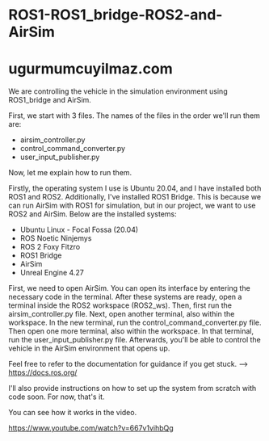 # ROS1-ROS1_bridge-ROS2-and-AirSim
# ugurmumcuyilmaz.com

We are controlling the vehicle in the simulation environment using ROS1_bridge and AirSim.

First, we start with 3 files. The names of the files in the order we'll run them are:

- airsim_controller.py
- control_command_converter.py
- user_input_publisher.py

Now, let me explain how to run them.

Firstly, the operating system I use is Ubuntu 20.04, and I have installed both ROS1 and ROS2. Additionally, I've installed ROS1 Bridge. This is because we can run AirSim with ROS1 for simulation, but in our project, we want to use ROS2 and AirSim. Below are the installed systems:

- Ubuntu Linux - Focal Fossa (20.04)
- ROS Noetic Ninjemys
- ROS 2 Foxy Fitzro
- ROS1 Bridge
- AirSim
- Unreal Engine 4.27

First, we need to open AirSim. You can open its interface by entering the necessary code in the terminal. After these systems are ready, open a terminal inside the ROS2 workspace (ROS2_ws). Then, first run the airsim_controller.py file. Next, open another terminal, also within the workspace. In the new terminal, run the control_command_converter.py file. Then open one more terminal, also within the workspace. In that terminal, run the user_input_publisher.py file. Afterwards, you'll be able to control the vehicle in the AirSim environment that opens up.

Feel free to refer to the documentation for guidance if you get stuck. --> https://docs.ros.org/

I'll also provide instructions on how to set up the system from scratch with code soon. For now, that's it.

You can see how it works in the video.

https://www.youtube.com/watch?v=667v1vihbQg
